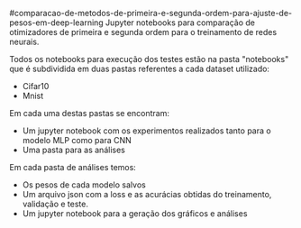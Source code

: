 #comparacao-de-metodos-de-primeira-e-segunda-ordem-para-ajuste-de-pesos-em-deep-learning
Jupyter notebooks para comparação de otimizadores de primeira e segunda ordem para o treinamento de redes neurais.


Todos os notebooks para execução dos testes estão na pasta "notebooks" que é subdividida em duas pastas referentes a cada dataset utilizado:

* Cifar10
* Mnist


 Em cada uma destas pastas se encontram:
 
 * Um jupyter notebook com os experimentos realizados tanto para o modelo MLP como para CNN
* Uma pasta para as análises

Em cada pasta de análises temos:

* Os pesos de cada modelo salvos
* Um arquivo json com a loss e as acurácias obtidas do treinamento, validação e teste.
* Um jupyter notebook para a geração dos gráficos e análises

 
